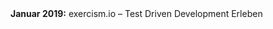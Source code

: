 <!--
Wir treffen uns jeden dritten Freitag im Monat ab 19:00 Uhr im
[Cafe Konrad]( https://www.openstreetmap.org/search?query=cafe%20konrad%20hannover#map=19/52.37246/9.73353 ).
-->

<div class="box" markdown="1">
<strong>Januar 2019:</strong> exercism.io – Test Driven Development Erleben
</div>
